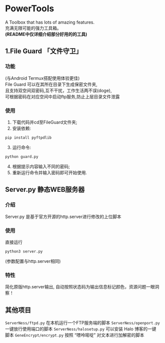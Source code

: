 # PowerTools
A Toolbox that has lots of amazing features.  
充满无限可能的强力工具箱。  
**(README中仅详细介绍部分好用的的工具)**

## 1.File Guard 「文件守卫」
### 功能
(与Android Termux搭配使用体验更佳)  
File Guard 可以在其所在目录下生成保密文件夹,  
且支持双空间双密码,互不干扰，工作生活两不误(doge),  
可根据密码在对应空间中启动ftp服务,防止上层目录文件泄露  
### 使用
1. 下载代码并cd至FileGuard文件夹;  
2. 安装依赖:
```
pip install pyftpdlib
```  
3. 运行命令:
```
python guard.py
```
4. 根据提示内容输入不同的密码;  
5. 重新运行命令并输入密码即可开始使用.

## Server.py 静态WEB服务器
### 介绍
Server.py 是基于官方开源的http.server进行修改的上位脚本
### 使用
直接运行
```
python3 server.py 
```
(参数配置与http.server相同)
### 特性
简化原版http.server输出, 自动按照状态码为输出信息标记颜色，资源问题一眼洞察！
## 其他项目
`ServerNess/ftpd.py` 在本机运行一个FTP服务端的脚本
`ServerNess/openport.py` 一键放行使用端口的脚本
`ServerNess/halosetup.py` 可以安装 Halo 博客的一键脚本
`GeneEncrypt/encrypt.py` 按照 “嘌呤嘧啶” 对文本进行加解密的脚本
